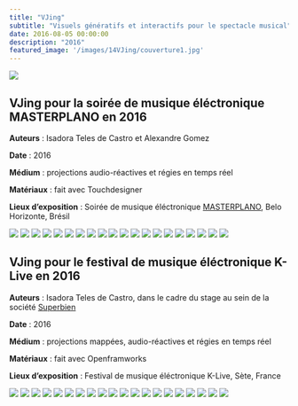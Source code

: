 ```yaml
---
title: "VJing"
subtitle: "Visuels génératifs et interactifs pour le spectacle musical"
date: 2016-08-05 00:00:00
description: "2016"
featured_image: '/images/14VJing/couverture1.jpg'
---
```


![](/images/14VJing/couverture1.jpg)

## VJing pour la soirée de musique éléctronique MASTERPLANO en 2016

**Auteurs** : Isadora Teles de Castro et Alexandre Gomez
	
**Date** : 	2016
	
**Médium** : projections audio-réactives et régies en temps réel
	
**Matériaux** : fait avec Touchdesigner
				
**Lieux d’exposition** : Soirée de musique éléctronique [MASTERPLANO](https://masterplano.org/), Belo Horizonte, Brésil

<div class="gallery" data-columns="5">
    <img src="/images/14VJing/galerie01/1.gif">
    <img src="/images/14VJing/galerie01/2.gif">
    <img src="/images/14VJing/galerie01/3.gif">
    <img src="/images/14VJing/galerie01/4.gif">
    <img src="/images/14VJing/galerie01/5.gif">
    <img src="/images/14VJing/galerie01/6.gif">
    <img src="/images/14VJing/galerie01/7.gif">
    <img src="/images/14VJing/galerie01/8.gif">
    <img src="/images/14VJing/galerie01/9.gif">
    <img src="/images/14VJing/galerie01/10.gif">
    <img src="/images/14VJing/galerie01/11.gif">
    <img src="/images/14VJing/galerie01/13.gif">
    <img src="/images/14VJing/galerie01/14.gif">
    <img src="/images/14VJing/galerie01/15.gif">
    <img src="/images/14VJing/galerie01/16.gif">
    <img src="/images/14VJing/galerie01/17.gif">
    <img src="/images/14VJing/galerie01/18.gif">
    <img src="/images/14VJing/galerie01/19.gif">
    <img src="/images/14VJing/galerie01/20.gif">
    <img src="/images/14VJing/galerie01/21.gif">
</div>

## VJing pour le festival de musique éléctronique K-Live en 2016 

**Auteurs** : Isadora Teles de Castro, dans le cadre du stage au sein de la société [Superbien](https://www.superbien.studio/?gclid=Cj0KCQiA4L2BBhCvARIsAO0SBdbyCFwyRzmZGsQn2ixwRO2Mw-JWyBqXvIiYgXr6EGfcpFvSQAm9B50aAks6EALw_wcB)
	
**Date** : 	2016
	
**Médium** : projections mappées, audio-réactives et régies en temps réel
	
**Matériaux** : fait avec Openframworks
				
**Lieux d’exposition** : Festival de musique éléctronique K-Live, Sète, France

<div class="gallery" data-columns="5">
    <img src="/images/14VJing/galerie02/1.jpg">
    <img src="/images/14VJing/galerie02/2.png">
    <img src="/images/14VJing/galerie02/3.jpg">
    <img src="/images/14VJing/galerie02/4.jpg">
    <img src="/images/14VJing/galerie02/5.jpg">
    <img src="/images/14VJing/galerie02/6.PNG">
    <img src="/images/14VJing/galerie02/7.jpg">
    <img src="/images/14VJing/galerie02/8.PNG">
    <img src="/images/14VJing/galerie02/10.PNG">
    <img src="/images/14VJing/galerie02/11.PNG">
    <img src="/images/14VJing/galerie02/12.PNG">
    <img src="/images/14VJing/galerie02/13.jpg">
    <img src="/images/14VJing/galerie02/14.gif">
    <img src="/images/14VJing/galerie02/15.gif">
    <img src="/images/14VJing/galerie02/16.gif">
    <img src="/images/14VJing/galerie02/17.gif">
    <img src="/images/14VJing/galerie02/18.gif">
    <img src="/images/14VJing/galerie02/19.gif">
    <img src="/images/14VJing/galerie02/20.gif">
    <img src="/images/14VJing/galerie02/21.gif">
</div>